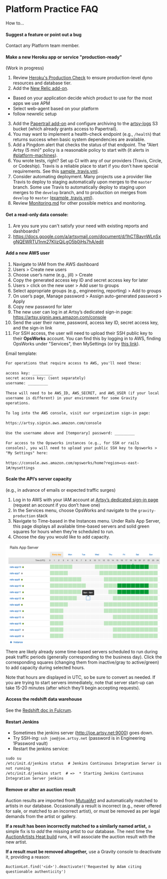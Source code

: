 # Platform Practice FAQ

How to...

#### Suggest a feature or point out a bug
Contact any Platform team member.

#### Make a new Heroku app or service "production-ready"

(Work in progress)

1. Review [Heroku's Production Check](https://devcenter.heroku.com/articles/production-check) to ensure production-level dyno resources and database tier.
2. Add the [New Relic add-on](https://elements.heroku.com/addons/newrelic).
  - Based on your application decide which product to use for the most apps we use APM
  - Select web-agent based on your platform
  - follow newrelic setup
3. Add the [Papertrail add-on](https://elements.heroku.com/addons/papertrail) and configure archiving to the [artsy-logs](https://console.aws.amazon.com/s3/home?region=us-east-1&bucket=artsy-logs) S3 bucket (which already grants access to Papertrail).
4. You may want to implement a health-check endpoint (e.g., `/health`) that returns success when basic system dependencies are available.
5. Add a Pingdom alert that checks the status of that endpoint. The "Alert Artsy (5 min)" policy is a reasonable policy to start with (it alerts in [#platform-machines](https://artsy.slack.com/messages/platform-machines)).
6. You wrote tests, right? Set up CI with any of our providers (Travis, Circle, or Codeship). Travis is a reliable place to start if you don't have special requirements. See this [sample .travis.yml](https://github.com/artsy/fulcrum/blob/master/.travis.yml).
7. Consider automating deployment. Many projects use a provider like Travis to deploy to staging automatically upon merges to the `master` branch. Some use Travis to automatically deploy to staging upon merges to the `develop` branch, and to production on merges from `develop` to `master` ([example .travis.yml](https://github.com/artsy/radiation/blob/develop/.travis.yml)).
8. Review [Monitoring.md](Monitoring.md) for other possible metrics and monitoring.

#### Get a read-only data console:
1. Are you sure you can't satisfy your need with existing reports and dashboards?
2. https://docs.google.com/a/artsymail.com/document/d/1hCTBaynWLnSxgNQEWRTU1nm27KIizQiLgO5b0jHs7hA/edit

#### Add a new AWS user
1. Navigate to IAM from the AWS dashboard
2. Users > Create new users
3. Choose user’s name (e.g., jill) > Create
4. Copy the generated access key ID and secret access key for later
5. Users > click on the new user > Add user to groups
6. Select appropriate groups (e.g., engineering, reporting) > Add to groups
7. On user’s page, Manage password > Assign auto-generated password > Apply
8. Copy new password for later
9. The new user can log in at Artsy’s dedicated sign-in page: https://artsy.signin.aws.amazon.com/console
10. Send the user their name, password, access key ID, secret access key, and the sign-in link
11. For SSH access, the user will need to upload their SSH public key to their **OpsWorks** account. You can find this by logging in to AWS, finding OpsWorks under "Services", then MySettings (or try [this link](https://console.aws.amazon.com/opsworks/home?region=us-east-1#/mysettings)).

Email template:

    For operations that require access to AWS, you'll need these:
    
    access key: _________
    secret access key: (sent separately)
    username: _________
    
    These will need to be AWS_ID, AWS_SECRET, and AWS_USER (if your local username is different) in your environment for some Gravity operations.
    
    To log into the AWS console, visit our organization sign-in page:
    
    https://artsy.signin.aws.amazon.com/console
    
    Use the username above and [temporary] password: _________
    
    For access to the Opsworks instances (e.g., for SSH or rails consoles), you will need to upload your public SSH key to Opsworks > "My Settings" here:
    
    https://console.aws.amazon.com/opsworks/home?region=us-east-1#/mysettings


#### Scale the API’s server capacity
(e.g., in advance of emails or expected traffic surges)

1. Log in to AWS with your IAM account at [Artsy’s dedicated sign-in page](https://artsy.signin.aws.amazon.com/console) (request an account if you don’t have one)
2. In the Services menu, choose OpsWorks and navigate to the `gravity-production` stack
3. Navigate to Time-based in the Instances menu. Under Rails App Server, this page displays all available time-based servers and solid green squares for hours when they’re scheduled to run.
4. Choose the day you would like to add capacity.

![adding instances UI](../images/platform_adding_instances.png)

There are likely already some time-based servers scheduled to run during peak traffic periods (generally corresponding to the business day). Click the corresponding squares (changing them from inactive/gray to active/green) to add capacity during selected hours.

Note that hours are displayed in UTC, so be sure to convert as needed.
If you are trying to start servers immediately, note that server start-up can take 15-20 minutes (after which they’ll begin accepting requests).

#### Access the redshift data warehouse

See the [Redshift doc in Fulcrum](https://github.com/artsy/fulcrum/blob/master/doc/redshift.md).

#### Restart Jenkins
* Sometimes the jenkins server (http://joe.artsy.net:9000) goes down.
* Try SSH-ing: `ssh joe@joe.artsy.net` (password is in Engineering 1Password vault)
* Restart the jenkins service:
```
sudo su
/etc/init.d/jenkins status  # Jenkins Continuous Integration Server is not running
/etc/init.d/jenkins start  # =>  * Starting Jenkins Continuous Integration Server jenkins
```

#### Remove or alter an auction result

Auction results are imported from [MutualArt](http://www.mutualart.com/) and automatically matched to artists in our database. Occasionally a result is incorrect (e.g., never offered for sale, or matched to an incorrect artist), or must be removed as per legal demands from the artist or gallery.

**If a result has been incorrectly matched to a similarly named artist,** a simple fix is to _add_ the missing artist to our database. The next time the [AuctionArtists Heat build](https://github.com/artsy/heat/blob/master/app/models/resque/batch/auction_artists/batch.rb) runs, it will associate the auction result with the new artist.

**If a result must be removed altogether,** use a Gravity console to deactivate it, providing a reason:

    AuctionLot.find('<id>').deactivate!('Requested by Adam citing questionable authenticity')
